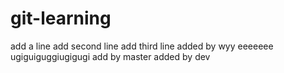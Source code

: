 # git-learning
add a line
add second line
add third line
added by wyy
eeeeeee ugiguiguggiugigugi
add by master
added by dev
